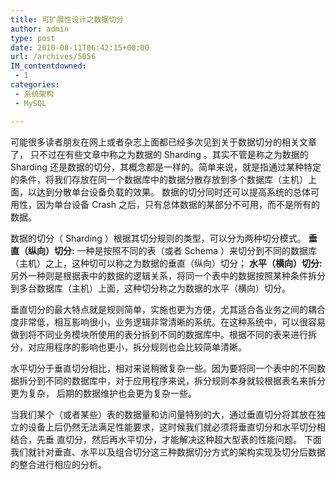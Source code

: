 ```yaml
---
title: 可扩展性设计之数据切分
author: admin
type: post
date: 2010-08-11T06:42:15+00:00
url: /archives/5056
IM_contentdowned:
 - 1
categories:
 - 系统架构
 - MySQL

---
```

可能很多读者朋友在网上或者杂志上面都已经多次见到关于数据切分的相关文章了， 只不过在有些文章中称之为数据的 Sharding 。其实不管是称之为数据的 Sharding 还是数据的切分，其概念都是一样的。简单来说，就是指通过某种特定的条件，将我们存放在同一个数据库中的数据分散存放到多个数据库（主机）上面，以达到分散单台设备负载的效果。 数据的切分同时还可以提高系统的总体可用性，因为单台设备 Crash 之后，只有总体数据的某部分不可用，而不是所有的数据。

数据的切分（ Sharding ）根据其切分规则的类型，可以分为两种切分模式。
**垂直（纵向）切分:** 一种是按照不同的表（或者 Schema ）来切分到不同的数据库（主机）之上，这种切可以称之为数据的垂直（纵向）切分；
**水平（横向）切分:** 另外一种则是根据表中的数据的逻辑关系，将同一个表中的数据按照某种条件拆分到多台数据库（主机）上面，这种切分称之为数据的水平（横向）切分。


垂直切分的最大特点就是规则简单，实施也更为方便，尤其适合各业务之间的耦合度非常低，相互影响很小，业务逻辑非常清晰的系统。在这种系统中，可以很容易做到将不同业务模块所使用的表分拆到不同的数据库中。根据不同的表来进行拆分，对应用程序的影响也更小，拆分规则也会比较简单清晰。

水平切分于垂直切分相比，相对来说稍微复杂一些。因为要将同一个表中的不同数据拆分到不同的数据库中，对于应用程序来说，拆分规则本身就较根据表名来拆分更为复杂， 后期的数据维护也会更为复杂一些。

当我们某个（或者某些）表的数据量和访问量特别的大，通过垂直切分将其放在独立的设备上后仍然无法满足性能要求，这时候我们就必须将垂直切分和水平切分相结合，先垂 直切分，然后再水平切分，才能解决这种超大型表的性能问题。
下面我们就针对垂直、水平以及组合切分这三种数据切分方式的架构实现及切分后数据的整合进行相应的分析。